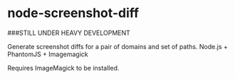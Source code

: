 # node-screenshot-diff

###STILL UNDER HEAVY DEVELOPMENT

Generate screenshot diffs for a pair of domains and set of paths. Node.js + PhantomJS + Imagemagick

Requires ImageMagick to be installed.
